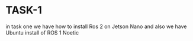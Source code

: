 # TASK-1
in task one we have how to install  Ros 2 on Jetson Nano and also we have Ubuntu install of ROS 1 Noetic
